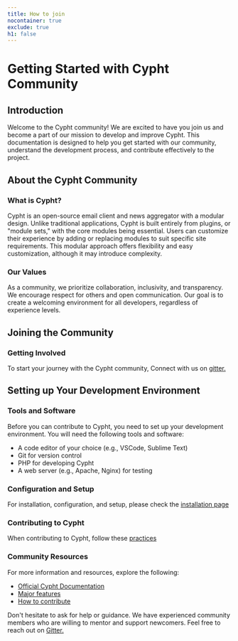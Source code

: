 ```yaml
---
title: How to join
nocontainer: true
exclude: true
h1: false
---
```

<main class="contibute-section container">
    <div class="container">
        <h1>Getting Started with Cypht Community</h1>
        <h2>Introduction</h2>
        <p>
            Welcome to the Cypht community! We are excited to have you join us and become a part of our mission to
            develop and improve Cypht. This documentation is designed to help you get started with our community,
            understand the development process, and contribute effectively to the project.
        </p>
        <h2>About the Cypht Community</h2>
        <h3 class="h3">What is Cypht?</h3>
        <p>
            Cypht is an open-source email client and news aggregator with a modular design. Unlike traditional
            applications, Cypht is built entirely from plugins, or "module sets," with the core modules being
            essential. Users can customize their experience by adding or replacing modules to suit specific site
            requirements. This modular approach offers flexibility and easy customization, although it may introduce
            complexity.
        </p>
        <h3 class="h3">Our Values</h3>
        <p>
            As a community, we prioritize collaboration, inclusivity, and transparency. We encourage respect for
            others and open communication. Our goal is to create a welcoming environment for all developers,
            regardless of experience levels.
        </p>
        <h2>Joining the Community</h2>
        <h3 class="h3">Getting Involved</h3>
        <p>
            To start your journey with the Cypht community,
            Connect with us on <a href="https://gitter.im/cypht-org/community">gitter.</a>
        </p>
        <h2>Setting up Your Development Environment</h2>
        <h3 class="h3">Tools and Software</h3>
        <div>
            <p>
                Before you can contribute to Cypht, you need to set up your development environment. You will need
                the
                following tools and software:
            </p>
            <ul>
                <li>A code editor of your choice (e.g., VSCode, Sublime Text)</li>
                <li>Git for version control</li>
                <li>PHP for developing Cypht</li>
                <li>A web server (e.g., Apache, Nginx) for testing</li>
            </ul>
        </div>
        <h3 class="h3">Configuration and Setup</h3>
        <p>For installation, configuration, and setup, please check the <a href="/install">installation
                page</a></p>
        <h3 class="h3">Contributing to Cypht</h3>
        <p>When contributing to Cypht, follow these <a href="/contribute">practices</a></p>
        <h3 class="h3">Community Resources</h3>
        <p>For more information and resources, explore the following:</p>
        <ul>
            <li><a href="/documentation">Official Cypht Documentation</a></li>
            <li><a href="/features">Major features</a></li>
            <li><a href="/contribute">How to contribute</a></li>
        </ul>
        <p>
            Don't hesitate to ask for help or guidance. We have experienced community members who are willing to mentor
            and support newcomers. Feel free to reach out on <a href="https://gitter.im/cypht-org/community">Gitter.</a>
        </p>
    </div>
</main>
